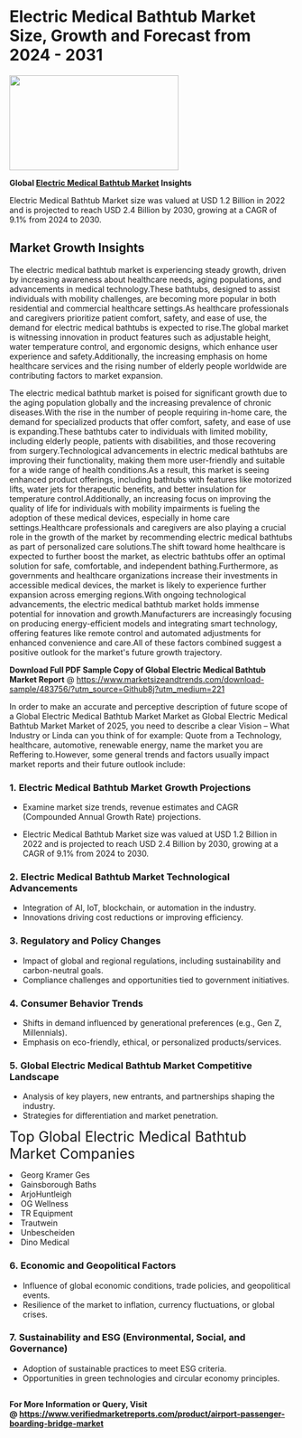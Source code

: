 <H1>Electric Medical Bathtub Market Size, Growth and Forecast from 2024 - 2031</H1><img class="aligncenter size-medium wp-image-584254" src="https://thirdeyenews.in/wp-content/uploads/2024/09/Global-Market-Research-300x168.jpeg" alt="" width="300" height="168" /><p><strong>Global&nbsp;<a href="https://www.marketsizeandtrends.com/download-sample/483756/?utm_source=Github8j?utm_medium=221">Electric Medical Bathtub Market</a> Insights</strong></p><p>Electric Medical Bathtub Market size was valued at USD 1.2 Billion in 2022 and is projected to reach USD 2.4 Billion by 2030, growing at a CAGR of 9.1% from 2024 to 2030.</p><p><h2>Market Growth Insights</h2> <p>The electric medical bathtub market is experiencing steady growth, driven by increasing awareness about healthcare needs, aging populations, and advancements in medical technology.These bathtubs, designed to assist individuals with mobility challenges, are becoming more popular in both residential and commercial healthcare settings.As healthcare professionals and caregivers prioritize patient comfort, safety, and ease of use, the demand for electric medical bathtubs is expected to rise.The global market is witnessing innovation in product features such as adjustable height, water temperature control, and ergonomic designs, which enhance user experience and safety.Additionally, the increasing emphasis on home healthcare services and the rising number of elderly people worldwide are contributing factors to market expansion. </p> <p>The electric medical bathtub market is poised for significant growth due to the aging population globally and the increasing prevalence of chronic diseases.With the rise in the number of people requiring in-home care, the demand for specialized products that offer comfort, safety, and ease of use is expanding.These bathtubs cater to individuals with limited mobility, including elderly people, patients with disabilities, and those recovering from surgery.Technological advancements in electric medical bathtubs are improving their functionality, making them more user-friendly and suitable for a wide range of health conditions.As a result, this market is seeing enhanced product offerings, including bathtubs with features like motorized lifts, water jets for therapeutic benefits, and better insulation for temperature control.Additionally, an increasing focus on improving the quality of life for individuals with mobility impairments is fueling the adoption of these medical devices, especially in home care settings.Healthcare professionals and caregivers are also playing a crucial role in the growth of the market by recommending electric medical bathtubs as part of personalized care solutions.The shift toward home healthcare is expected to further boost the market, as electric bathtubs offer an optimal solution for safe, comfortable, and independent bathing.Furthermore, as governments and healthcare organizations increase their investments in accessible medical devices, the market is likely to experience further expansion across emerging regions.With ongoing technological advancements, the electric medical bathtub market holds immense potential for innovation and growth.Manufacturers are increasingly focusing on producing energy-efficient models and integrating smart technology, offering features like remote control and automated adjustments for enhanced convenience and care.All of these factors combined suggest a positive outlook for the market's future growth trajectory.</p><p><span class=""><strong>Download Full PDF Sample Copy of Global Electric Medical Bathtub Market Report</strong> @ <a href="https://www.marketsizeandtrends.com/download-sample/483756/?utm_source=Github8j?utm_medium=221" target="_blank">https://www.marketsizeandtrends.com/download-sample/483756/?utm_source=Github8j?utm_medium=221</a></span></p><p>In order to make an accurate and perceptive description of future scope of a Global&nbsp;Electric Medical Bathtub Market Market as Global&nbsp;Electric Medical Bathtub Market Market of 2025, you need to describe a clear Vision &ndash; What Industry or Linda can you think of for example: Quote from a Technology, healthcare, automotive, renewable energy, name the market you are Reffering to.However, some general trends and factors usually impact market reports and their future outlook include:</p><h3>1.&nbsp;<strong>Electric Medical Bathtub Market Growth Projections</strong></h3><ul><li>Examine market size trends, revenue estimates and CAGR (Compounded Annual Growth Rate) projections.</li><li><p>Electric Medical Bathtub Market size was valued at USD 1.2 Billion in 2022 and is projected to reach USD 2.4 Billion by 2030, growing at a CAGR of 9.1% from 2024 to 2030.</p></li></ul><h3>2.&nbsp;<strong>Electric Medical Bathtub Market Technological Advancements</strong></h3><ul><li>Integration of AI, IoT, blockchain, or automation in the industry.</li><li>Innovations driving cost reductions or improving efficiency.</li></ul><h3>3.&nbsp;<strong>Regulatory and Policy Changes</strong></h3><ul><li>Impact of global and regional regulations, including sustainability and carbon-neutral goals.</li><li>Compliance challenges and opportunities tied to government initiatives.</li></ul><h3>4.&nbsp;<strong>Consumer Behavior Trends</strong></h3><ul><li>Shifts in demand influenced by generational preferences (e.g., Gen Z, Millennials).</li><li>Emphasis on eco-friendly, ethical, or personalized products/services.</li></ul><h3>5.&nbsp;<strong>Global Electric Medical Bathtub Market Competitive Landscape</strong></h3><ul><li>Analysis of key players, new entrants, and partnerships shaping the industry.</li><li>Strategies for differentiation and market penetration.</li></ul><p data-pm-slice="1 1 []"><span style="color: inherit; font-family: inherit; font-size: 25px;">Top Global Electric Medical Bathtub Market Companies</span></p><div class="" data-test-id=""><p><li>Georg Kramer Ges</li><li> Gainsborough Baths</li><li> ArjoHuntleigh</li><li> OG Wellness</li><li> TR Equipment</li><li> Trautwein</li><li> Unbescheiden</li><li> Dino Medical</li></p></div><h3>6.&nbsp;<strong>Economic and Geopolitical Factors</strong></h3><ul><li>Influence of global economic conditions, trade policies, and geopolitical events.</li><li>Resilience of the market to inflation, currency fluctuations, or global crises.</li></ul><h3>7.&nbsp;<strong>Sustainability and ESG (Environmental, Social, and Governance)</strong></h3><ul><li>Adoption of sustainable practices to meet ESG criteria.</li><li>Opportunities in green technologies and circular economy principles.</li></ul><h2><strong style="font-size: 14px;">For More Information or Query, Visit @&nbsp;</strong><a style="background-color: #ffffff; font-size: 14px;" href="https://www.marketsizeandtrends.com/report/electric-medical-bathtub-market/" target="_blank">https://www.verifiedmarketreports.com/product/airport-passenger-boarding-bridge-market</a></h2>